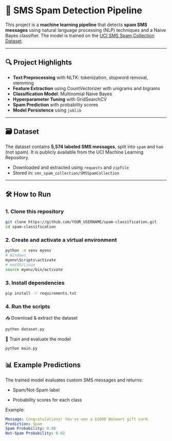 # 📩 SMS Spam Detection Pipeline

This project is a **machine learning pipeline** that detects **spam SMS messages** using natural language processing (NLP) techniques and a Naive Bayes classifier. The model is trained on the [UCI SMS Spam Collection Dataset](https://archive.ics.uci.edu/dataset/228/sms+spam+collection).

---

## 🔍 Project Highlights

- **Text Preprocessing** with NLTK: tokenization, stopword removal, stemming
- **Feature Extraction** using CountVectorizer with unigrams and bigrams
- **Classification Model**: Multinomial Naive Bayes
- **Hyperparameter Tuning** with GridSearchCV
- **Spam Prediction** with probability scores
- **Model Persistence** using `joblib`

---

## 🗃️ Dataset

The dataset contains **5,574 labeled SMS messages**, split into `spam` and `ham` (not spam). It is publicly available from the UCI Machine Learning Repository.

- Downloaded and extracted using `requests` and `zipfile`
- Stored in: `sms_spam_collection/SMSSpamCollection`

---

## 🛠️ How to Run

### 1. Clone this repository
```bash
git clone https://github.com/YOUR_USERNAME/spam-classification.git
cd spam-classification
```

### 2. Create and activate a virtual environment
```bash
python -m venv myenv
# Windows
myenv\Scripts\activate
# macOS/Linux
source myenv/bin/activate
```

### 3. Install dependencies
```bash
pip install -r requirements.txt
```

### 4. Run the scripts
    
📥 Download & extract the dataset
```bash
python dataset.py
```

🤖 Train and evaluate the model
```bash
python main.py
```

## 📊 Example Predictions

The trained model evaluates custom SMS messages and returns:

- Spam/Not-Spam label

- Probability scores for each class

Example:
```yaml
Message: Congratulations! You've won a $1000 Walmart gift card.
Prediction: Spam
Spam Probability: 0.98
Not-Spam Probability: 0.02
```

